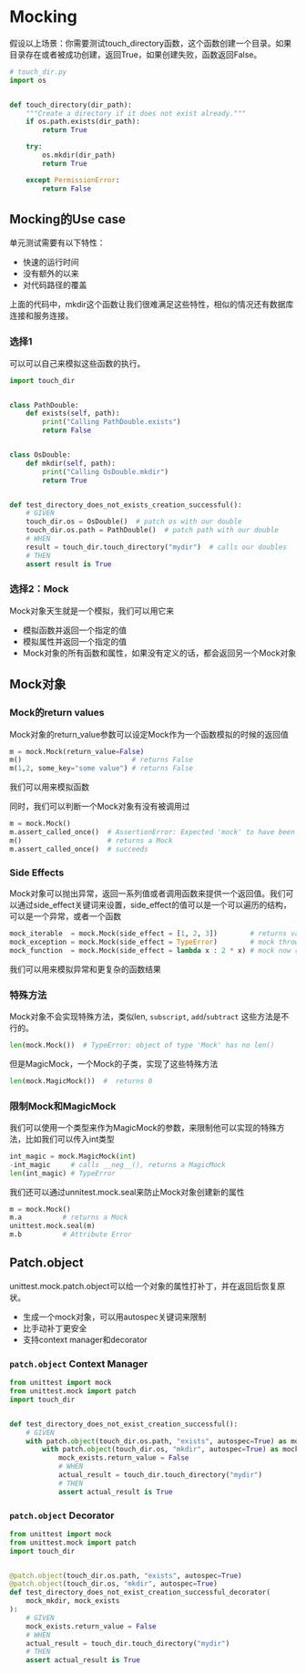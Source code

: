 # Mocking

假设以上场景：你需要测试touch\_directory函数，这个函数创建一个目录。如果目录存在或者被成功创建，返回True，如果创建失败，函数返回False。

```python
# touch_dir.py
import os


def touch_directory(dir_path):
    """Create a directory if it does not exist already."""
    if os.path.exists(dir_path):
        return True

    try:
        os.mkdir(dir_path)
        return True

    except PermissionError:
        return False
```

## Mocking的Use case

单元测试需要有以下特性：

* 快速的运行时间
* 没有额外的以来
* 对代码路径的覆盖

上面的代码中，mkdir这个函数让我们很难满足这些特性，相似的情况还有数据库连接和服务连接。

### 选择1

可以可以自己来模拟这些函数的执行。

```python
import touch_dir


class PathDouble:
    def exists(self, path):
        print("Calling PathDouble.exists")
        return False


class OsDouble:
    def mkdir(self, path):
        print("Calling OsDouble.mkdir")
        return True


def test_directory_does_not_exists_creation_successful():
    # GIVEN
    touch_dir.os = OsDouble()  # patch os with our double
    touch_dir.os.path = PathDouble()  # patch path with our double
    # WHEN
    result = touch_dir.touch_directory("mydir")  # calls our doubles
    # THEN
    assert result is True
```

### 选择2：Mock

Mock对象天生就是一个模拟，我们可以用它来

* 模拟函数并返回一个指定的值
* 模拟属性并返回一个指定的值
* Mock对象的所有函数和属性，如果没有定义的话，都会返回另一个Mock对象

## Mock对象

### Mock的return values

Mock对象的return\_value参数可以设定Mock作为一个函数模拟的时候的返回值

```python
m = mock.Mock(return_value=False)
m()                           # returns False
m(1,2, some_key="some value") # returns False
```

我们可以用来模拟函数

同时，我们可以判断一个Mock对象有没有被调用过

```python
m = mock.Mock()
m.assert_called_once()  # AssertionError: Expected 'mock' to have been called once. Called 0 times.
m()                     # returns a Mock
m.assert_called_once()  # succeeds
```

### Side Effects

Mock对象可以抛出异常，返回一系列值或者调用函数来提供一个返回值。我们可以通过side\_effect关键词来设置，side\_effect的值可以是一个可以遍历的结构，可以是一个异常，或者一个函数

```python
mock_iterable  = mock.Mock(side_effect = [1, 2, 3])        # returns values one at a time
mock_exception = mock.Mock(side_effect = TypeError)        # mock throws an exception
mock_function  = mock.Mock(side_effect = lambda x : 2 * x) # mock now requires an argument
```

我们可以用来模拟异常和更复杂的函数结果

### 特殊方法

Mock对象不会实现特殊方法，类似len, `subscript`, `add`/`subtract` 这些方法是不行的。

```python
len(mock.Mock())  # TypeError: object of type 'Mock' has no len()
```

但是MagicMock，一个Mock的子类，实现了这些特殊方法

```python
len(mock.MagicMock())  #  returns 0
```

### 限制Mock和MagicMock

我们可以使用一个类型来作为MagicMock的参数，来限制他可以实现的特殊方法，比如我们可以传入int类型

```python
int_magic = mock.MagicMock(int)
-int_magic     # calls __neg__(), returns a MagicMock
len(int_magic) # TypeError
```

我们还可以通过unnitest.mock.seal来防止Mock对象创建新的属性

```python
m = mock.Mock()
m.a          # returns a Mock
unittest.mock.seal(m)
m.b          # Attribute Error
```

## Patch.object

unittest.mock.patch.object可以给一个对象的属性打补丁，并在返回后恢复原状。

* 生成一个mock对象，可以用autospec关键词来限制
* 比手动补丁更安全
* 支持context manager和decorator

### `patch.object` Context Manager

```python
from unittest import mock
from unittest.mock import patch
import touch_dir


def test_directory_does_not_exist_creation_successful():
    # GIVEN
    with patch.object(touch_dir.os.path, "exists", autospec=True) as mock_exists:
        with patch.object(touch_dir.os, "mkdir", autospec=True) as mock_mkdir:
            mock_exists.return_value = False
            # WHEN
            actual_result = touch_dir.touch_directory("mydir")
            # THEN
            assert actual_result is True
```

### `patch.object` Decorator

```python
from unittest import mock
from unittest.mock import patch
import touch_dir


@patch.object(touch_dir.os.path, "exists", autospec=True)
@patch.object(touch_dir.os, "mkdir", autospec=True)
def test_directory_does_not_exist_creation_successful_decorator(
    mock_mkdir, mock_exists
):
    # GIVEN
    mock_exists.return_value = False
    # WHEN
    actual_result = touch_dir.touch_directory("mydir")
    # THEN
    assert actual_result is True
```
